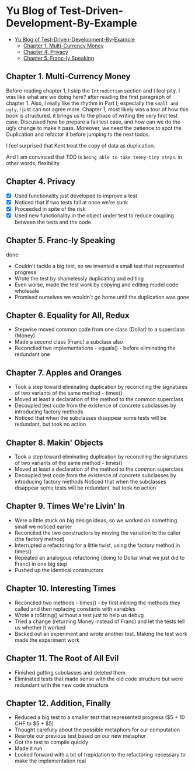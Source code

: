 # Yu Blog of Test-Driven-Development-By-Example
- [Yu Blog of Test-Driven-Development-By-Example](#yu-blog-of-test-driven-development-by-example)
  - [Chapter 1. Multi-Currency Money](#chapter-1-multi-currency-money)
  - [Chapter 4. Privacy](#chapter-4-privacy)
  - [Chapter 5. Franc-ly Speaking](#chapter-5-franc-ly-speaking)

## Chapter 1. Multi-Currency Money

Before reading chapter 1, I skip the `Introduction` section and I feel pity. I was like what are we doing here? after reading the first paragraph of chapter 1. Also, I really like the rhythm in Part I, especially the `small and ugly`, I just can not agree more. Chapter 1, most likely was a tour of how this book is structured. it brings us to the phase of writing the very first test case. Discussed how be prepare a fail test case, and how can we do the ugly change to make it pass. Moreover, we need the patience to spot the Duplication and refactor it before jumping to the next todos.

I feel surprised that Kent treat the copy of data as duplication.

And I am convinced that TDD is `being able to take teeny-tiny steps`. in other words, flexibility. 

## Chapter 4. Privacy

- [x] Used functionality just developed to improve a test
- [x] Noticed that if two tests fail at once we're sunk 
- [x] Proceeded in spite of the risk
- [x] Used new functionality in the object under test to reduce coupling between the tests and the code

## Chapter 5. Franc-ly Speaking

done:
- Couldn't tackle a big test, so we invented a small test that represented progress
- Wrote the test by shamelessly duplicating and editing
- Even worse, made the test work by copying and editing model code wholesale 
- Promised ourselves we wouldn't go home until the duplication was gone

## Chapter 6. Equality for All, Redux

- Stepwise moved common code from one class (Dollar) to a superclass (Money)
- Made a second class (Franc) a subclass also
- Reconciled two implementations - equals() - before eliminating the redundant one

## Chapter 7. Apples and Oranges

- Took a step toward eliminating duplication by reconciling the signatures of two variants of the same method - times()
- Moved at least a declaration of the method to the common superclass
- Decoupled test code from the existence of concrete subclasses by introducing factory methods 
- Noticed that when the subclasses disappear some tests will be redundant, but took no action

## Chapter 8. Makin' Objects

- Took a step toward eliminating duplication by reconciling the signatures of two variants of the same method - times()
- Moved at least a declaration of the method to the common superclass
- Decoupled test code from the existence of concrete subclasses by introducing factory methods Noticed that when the subclasses disappear some tests will be redundant, but took no action

## Chapter 9. Times We're Livin' In

- Were a little stuck on big design ideas, so we worked on something small we noticed earlier 
- Reconciled the two constructors by moving the variation to the caller (the factory method) 
- Interrupted a refactoring for a little twist, using the factory method in times()
- Repeated an analogous refactoring (doing to Dollar what we just did to Franc) in one big step
- Pushed up the identical constructors

## Chapter 10. Interesting Times
- Reconciled two methods - times() - by first inlining the methods they called and then replacing constants with variables
- Wrote a toString() without a test just to help us debug
- Tried a change (returning Money instead of Franc) and let the tests tell us whether it worked
- Backed out an experiment and wrote another test. Making the test work made the experiment work

## Chapter 11. The Root of All Evil

- Finished gutting subclasses and deleted them
- Eliminated tests that made sense with the old code structure but were redundant with the new code structure

## Chapter 12. Addition, Finally
- Reduced a big test to a smaller test that represented progress ($5 + 10 CHF to $5 + $5) 
- Thought carefully about the possible metaphors for our computation
- Rewrote our previous test based on our new metaphor
- Got the test to compile quickly
- Made it run
- Looked forward with a bit of trepidation to the refactoring necessary to make the implementation real
